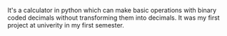 It's a calculator in python which can make basic operations with binary coded decimals without transforming them into decimals. It was my first project at univerity in my first semester.
